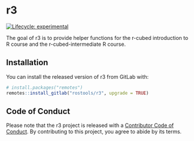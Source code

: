 
<!-- README.md is generated from README.Rmd. Please edit that file -->

# r3

<!-- badges: start -->

[![Lifecycle:
experimental](https://img.shields.io/badge/lifecycle-experimental-orange.svg)](https://www.tidyverse.org/lifecycle/#experimental)
<!-- badges: end -->

The goal of r3 is to provide helper functions for the r-cubed
introduction to R course and the r-cubed-intermediate R course.

## Installation

You can install the released version of r3 from GitLab with:

``` r
# install.packages("remotes")
remotes::install_gitlab("rostools/r3", upgrade = TRUE)
```

## Code of Conduct

Please note that the r3 project is released with a [Contributor Code of
Conduct](https://contributor-covenant.org/version/1/0/0/CODE_OF_CONDUCT.html).
By contributing to this project, you agree to abide by its terms.
